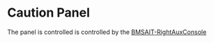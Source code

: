 # Caution Panel

The panel is controlled is controlled by the [BMSAIT-RightAuxConsole](https://github.com/mihi4/F-16_BMSAITCenterConsole)
